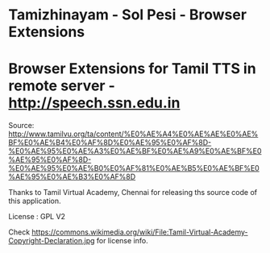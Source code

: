 # Tamizhinayam - Sol Pesi - Browser Extensions

# Browser Extensions for Tamil TTS in remote server - http://speech.ssn.edu.in

Source: 
http://www.tamilvu.org/ta/content/%E0%AE%A4%E0%AE%AE%E0%AE%BF%E0%AE%B4%E0%AF%8D%E0%AE%95%E0%AF%8D-%E0%AE%95%E0%AE%A3%E0%AE%BF%E0%AE%A9%E0%AE%BF%E0%AE%95%E0%AF%8D-%E0%AE%95%E0%AE%B0%E0%AF%81%E0%AE%B5%E0%AE%BF%E0%AE%95%E0%AE%B3%E0%AF%8D

Thanks to Tamil Virtual Academy, Chennai for releasing ths source code of this application.

License : GPL V2

Check https://commons.wikimedia.org/wiki/File:Tamil-Virtual-Academy-Copyright-Declaration.jpg for license info.
